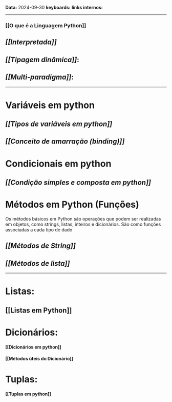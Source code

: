
**Data:** 2024-09-30
**keyboards:** 
**links internos:** 
___

### [[O que é a Linguagem Python]]

## ***[[Interpretada]]***

## ***[[Tipagem dinâmica]]***:

## ***[[Multi-paradigma]]***: 


___

# Variáveis em python

## *[[Tipos de variáveis em python]]*

## *[[Conceito de amarração (binding)]]*



# Condicionais em python

## *[[Condição simples e composta em python]]*


# Métodos em Python (Funções)

Os métodos básicos em Python são operações que podem ser realizadas em objetos, como strings, listas, inteiros e dicionários. São como funções associadas a cada tipo de dado
## ***[[Métodos de String]]***

## ***[[Métodos de lista]]***

___

# Listas:

## [[Listas em Python]]

# Dicionários:

#### [[Dicionários em python]]

#### [[Métodos úteis do Dicionário]]

# Tuplas:
#### [[Tuplas em python]]











